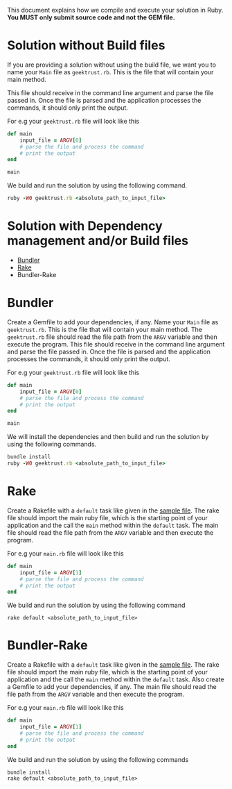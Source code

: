 This document explains how we compile and execute your solution in Ruby. __You **MUST** only submit source code and not the GEM file.__ 

# Solution without Build files

If you are providing a solution without using the build file, we want you to name your `Main` file as `geektrust.rb`. This is the file that will contain your main method.

This file should receive in the command line argument and parse the file passed in. Once the file is parsed and the application processes the commands, it should only print the output.

For e.g your `geektrust.rb` file will look like this

```ruby
def main
    input_file = ARGV[0]
    # parse the file and process the command
    # print the output
end

main
```

We build and run the solution by using the following command.

```ruby
ruby -W0 geektrust.rb <absolute_path_to_input_file>
```

# Solution with Dependency management and/or Build files

* [Bundler](https://bundler.io/v2.0/man/bundle-install.1.html)
* [Rake](https://github.com/ruby/rake)
* Bundler-Rake

# Bundler
Create a Gemfile to add your dependencies, if any. Name your `Main` file as `geektrust.rb`. This is the file that will contain your main method.
The `geektrust.rb` file should read the file path from the `ARGV` variable and then execute the program. This file should receive in the command line argument and parse the file passed in. Once the file is parsed and the application processes the commands, it should only print the output.

For e.g your `geektrust.rb` file will look like this

```ruby
def main
    input_file = ARGV[0]
    # parse the file and process the command
    # print the output
end

main
```

We will install the dependencies and then build and run the solution by using the following commands.

```ruby
bundle install
ruby -W0 geektrust.rb <absolute_path_to_input_file>
```


# Rake
Create a Rakefile with a `default` task like given in the [sample file](https://raw.githubusercontent.com/geektrust/coding-problem-artefacts/master/Ruby/Rakefile). The rake file should import the main ruby file, which is the starting point of your application and the call the `main` method within the `default` task.  The main file should read the file path from the `ARGV` variable and then execute the program. 

For e.g your `main.rb` file will look like this

```ruby
def main
    input_file = ARGV[1]
    # parse the file and process the command
    # print the output
end
```

We build and run the solution by using the following command

```
rake default <absolute_path_to_input_file>
```



# Bundler-Rake
Create a Rakefile with a `default` task like given in the [sample file](https://raw.githubusercontent.com/geektrust/coding-problem-artefacts/master/Ruby/Rakefile). The rake file should import the main ruby file, which is the starting point of your application and the call the `main` method within the `default` task. Also create a Gemfile to add your dependencies, if any. The main file should read the file path from the `ARGV` variable and then execute the program. 

For e.g your `main.rb` file will look like this

```ruby
def main
    input_file = ARGV[1]
    # parse the file and process the command
    # print the output
end
```

We build and run the solution by using the following commands

```
bundle install
rake default <absolute_path_to_input_file>
```

